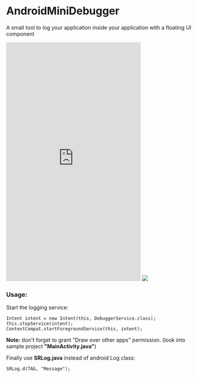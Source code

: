 # AndroidMiniDebugger
A small tool to log your application inside your application with a floating UI component



<iframe width="360" height="640" frameborder="0" src="https://gfycat.com/distantbrightandeancondor"></iframe>


<img src="https://gfycat.com/distantbrightandeancondor"/>



### Usage:

Start the logging service:

    Intent intent = new Intent(this, DebuggerService.class);
    this.stopService(intent);
    ContextCompat.startForegroundService(this, intent);
    
<b>Note:</b> don't forget to grant "Draw over other apps" permission. (look into sample project <b>"MainActivity.java"</b>)
   
   
Finally use <b>SRLog.java</b> instead of android Log class:
   
    SRLog.d(TAG, "Message");
